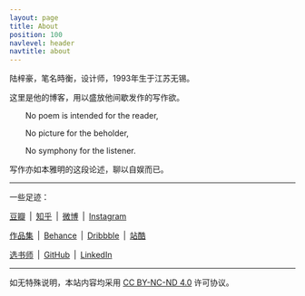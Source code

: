 ```yaml
---
layout: page
title: About
position: 100
navlevel: header
navtitle: about
---
```


陆梓豪，笔名時衡，设计师，1993年生于江苏无锡。

这里是他的博客，用以盛放他间歇发作的写作欲。

&emsp;&emsp;No poem is intended for the reader,

&emsp;&emsp;No picture for the beholder,

&emsp;&emsp;No symphony for the listener.

写作亦如本雅明的这段论述，聊以自娱而已。

---

一些足迹：

<a href="https://www.douban.com/people/LucienLorca/" target="_blank">豆瓣</a>&ensp;&#124;&ensp;<a href="https://www.zhihu.com/people/lorcha" target="_blank">知乎</a>&ensp;&#124;&ensp;<a href="https://weibo.com/lucientes" target="_blank">微博</a>&ensp;&#124;&ensp;<a href="https://www.instagram.com/l.o.r.c.a/" target="_blank">Instagram</a>


<a href="https://zihaolu.com" target="_blank">作品集</a>&ensp;&#124;&ensp;<a href="https://www.behance.net/zihaolu" target="_blank">Behance</a>&ensp;&#124;&ensp;<a href="https://dribbble.com/zihaolu" target="_blank">Dribbble</a>&ensp;&#124;&ensp;<a href="https://lucientes.zcool.com.cn/" target="_blank">站酷</a>


<a href="https://readirector.com" target="_blank">选书师</a>&ensp;&#124;&ensp;<a href="https://github.com/ZihaoLu" target="_blank">GitHub</a>&ensp;&#124;&ensp;<a href="https://www.linkedin.com/in/zihaolu/" target="_blank">LinkedIn</a>

---

如无特殊说明，本站内容均采用 <a href="https://creativecommons.org/licenses/by-nc-nd/4.0/deed.zh" target="_blank">CC BY-NC-ND 4.0</a> 许可协议。
